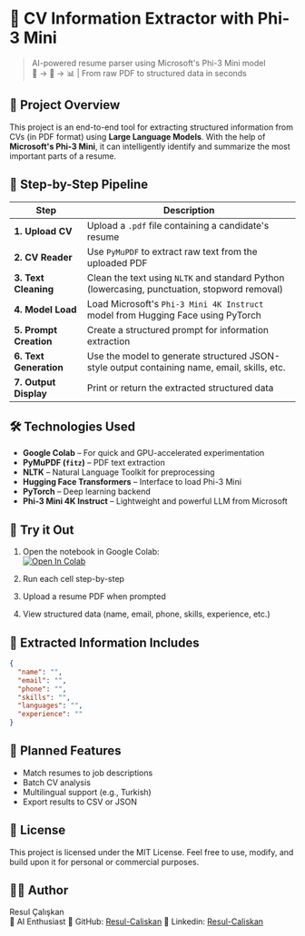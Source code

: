 # 💼 CV Information Extractor with Phi-3 Mini

> AI-powered resume parser using Microsoft's Phi-3 Mini model  
> 📄 → 🧠 → 📊 | From raw PDF to structured data in seconds

## 📌 Project Overview

This project is an end-to-end tool for extracting structured information from CVs (in PDF format) using **Large Language Models**. With the help of **Microsoft's Phi-3 Mini**, it can intelligently identify and summarize the most important parts of a resume.

## 🧪 Step-by-Step Pipeline

| Step | Description |
|------|-------------|
| **1. Upload CV** | Upload a `.pdf` file containing a candidate's resume |
| **2. CV Reader** | Use `PyMuPDF` to extract raw text from the uploaded PDF |
| **3. Text Cleaning** | Clean the text using `NLTK` and standard Python (lowercasing, punctuation, stopword removal) |
| **4. Model Load** | Load Microsoft's `Phi-3 Mini 4K Instruct` model from Hugging Face using PyTorch |
| **5. Prompt Creation** | Create a structured prompt for information extraction |
| **6. Text Generation** | Use the model to generate structured JSON-style output containing name, email, skills, etc. |
| **7. Output Display** | Print or return the extracted structured data |

## 🛠️ Technologies Used

- **Google Colab** – For quick and GPU-accelerated experimentation  
- **PyMuPDF (`fitz`)** – PDF text extraction  
- **NLTK** – Natural Language Toolkit for preprocessing  
- **Hugging Face Transformers** – Interface to load Phi-3 Mini  
- **PyTorch** – Deep learning backend  
- **Phi-3 Mini 4K Instruct** – Lightweight and powerful LLM from Microsoft  

## 🚀 Try it Out

1. Open the notebook in Google Colab:  
   [![Open In Colab](https://colab.research.google.com/assets/colab-badge.svg)](https://colab.research.google.com/github/Resul-Caliskan/CV-Extraction-Ai/blob/main/CV_Extraction_Ai.ipynb)

2. Run each cell step-by-step  
3. Upload a resume PDF when prompted  
4. View structured data (name, email, phone, skills, experience, etc.)  

## 🧠 Extracted Information Includes

```json
{
  "name": "",
  "email": "",
  "phone": "",
  "skills": "",
  "languages": "",
  "experience": ""
}
```

## 🔮 Planned Features

- Match resumes to job descriptions
- Batch CV analysis
- Multilingual support (e.g., Turkish)
- Export results to CSV or JSON

## 📄 License

This project is licensed under the MIT License. Feel free to use, modify, and build upon it for personal or commercial purposes.

## 🙋‍♂️ Author

Resul Çalışkan  
🤖 AI Enthusiast
🔗 GitHub: [Resul-Caliskan](https://github.com/Resul-Caliskan)
🔗 Linkedin: [Resul-Caliskan](https://www.linkedin.com/in/resul-caliskan/)
